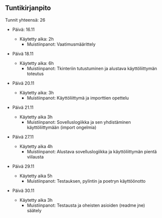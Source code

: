 ## Tuntikirjanpito

Tunnit yhteensä: 26 

- Päivä: 16.11
	- Käytetty aika: 2h
		- Muistiinpanot: Vaatimusmäärittely

- Päivä 18.11
	- Käytetty aika: 6h
		- Muistiinpanot: Tkinteriin tutustuminen ja alustava käyttöliittymän toteutus

- Päivä 20.11
	- Käytetty aika: 3h
		- Muistiinpanot: Käyttöliittymä ja importtien opettelu

- Päivä 21.11
	- Käytetty aika 3h
		- Muistiinpanot: Sovelluslogiikka ja sen yhdistäminen käyttöliittymään (import ongelmia)

- Päivä 27.11
	- Käytetty aika 4h
		- Muistiinpanot: Alustava sovelluslogiikka ja käyttöliittymän pientä viilausta

- Päivä 29.11
	- Käytetty aika 5h
		- Muistiinpanot: Testauksen, pylintin ja poetryn käyttöönotto

- Päivä 30.11
	- Käytetty aika 3h
		- Muistiinpanot: Testausta ja oheisten asioiden (readme jne) säätely
